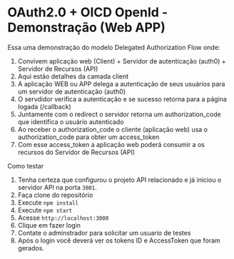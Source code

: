 # OAuth2.0 + OICD OpenId  - Demonstração (Web APP)

Essa uma demonstração do modelo Delegated Authorization Flow onde:
1. Convivem aplicação web (Client) + Servidor de autenticação (auth0) + Servidor de Recursos (API)
2. Aqui estão detalhes da camada client
3. A aplicação WEB ou APP delega a autenticação de seus usuários para um servidor de autenticação (auth0)
4. O servdidor verifica a autenticação e se sucesso retorna para a página logada (/callback)
5. Juntamente com o redirect o servidor retorna um authorization_code que identifica o usuário autenticado
6. Ao receber o authorization_code o cliente (aplicação web) usa o authorization_code para obter um access_token
7. Com esse access_token a aplicação web poderá consumir a os recursos do Servidor de Recursos (API)

Como testar

1. Tenha certeza que configurou o projeto API relacionado e já iniciou o servidor API na porta `3001`.
2. Faça clone do repositório
3. Execute `npm install`
4. Execute `npm start`
5. Acesse `http://localhost:3000`
6. Clique em fazer login
7. Contate o adminstrador para solicitar um usuario de testes
8. Após o login você deverá ver os tokens ID e AccessToken que foram gerados.

